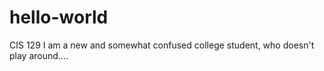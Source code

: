 # hello-world
CIS 129
I am a new and somewhat confused college student, who doesn't play around....
